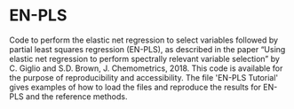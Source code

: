 # EN-PLS
Code to perform the elastic net regression to select variables followed by partial least squares regression (EN-PLS), as described in the paper “Using elastic net regression to perform spectrally relevant variable selection” by C. Giglio and S.D. Brown, J. Chemometrics, 2018.
This code is available for the purpose of reproducibility and accessibility. The file 'EN-PLS Tutorial' gives examples of how to load the files and reproduce the results for EN-PLS and the reference methods. 

